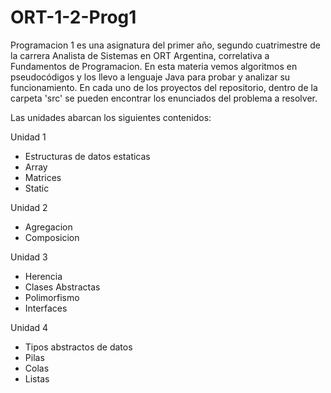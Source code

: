 # ORT-1-2-Prog1
Programacion 1 es una asignatura del primer año, segundo cuatrimestre de la carrera Analista de Sistemas en ORT Argentina, correlativa a Fundamentos de Programacion.
En esta materia vemos algoritmos en pseudocódigos y los llevo a lenguaje Java para probar y analizar su funcionamiento. En cada uno de los proyectos del repositorio, dentro de la carpeta 'src' se pueden encontrar los enunciados del problema a resolver.

Las unidades abarcan los siguientes contenidos:

Unidad 1 
- Estructuras de datos estaticas
- Array
- Matrices
- Static

Unidad 2
- Agregacion
- Composicion

Unidad 3
- Herencia
- Clases Abstractas
- Polimorfismo
- Interfaces

Unidad 4
- Tipos abstractos de datos
- Pilas
- Colas
- Listas
